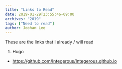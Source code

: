 ```yaml
---
title: "Links to Read"
date: 2019-01-29T23:55:46+09:00
archives: "2019"
tags: ["Need to read"]
author: Joohan Lee
---
```

These are the links that I already / will read

1. Hugo
  - https://github.com/Integerous/Integerous.github.io
